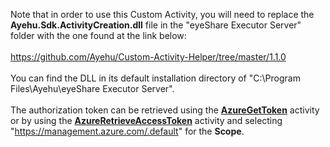 Note that in order to use this Custom Activity, you will need to replace the <b>Ayehu.Sdk.ActivityCreation.dll</b> file in the "eyeShare Executor Server" folder with the one found at the link below:
<br><br>
<a href="https://github.com/Ayehu/Custom-Activity-Helper/tree/master/1.1.0">https://github.com/Ayehu/Custom-Activity-Helper/tree/master/1.1.0</a>
<br><br>
You can find the DLL in its default installation directory of "C:\Program Files\Ayehu\eyeShare Executor Server".
<br><br>
The authorization token can be retrieved using the <a href="https://github.com/Ayehu/custom-activities/tree/master/Azure/AzureGetToken"><b>AzureGetToken</b></a> activity or by using the <a href="https://github.com/Ayehu/custom-activities/tree/master/Azure/AzureRetrieveAccessToken"><b>AzureRetrieveAccessToken</b></a> activity and selecting "https://management.azure.com/.default" for the <b>Scope</b>.
